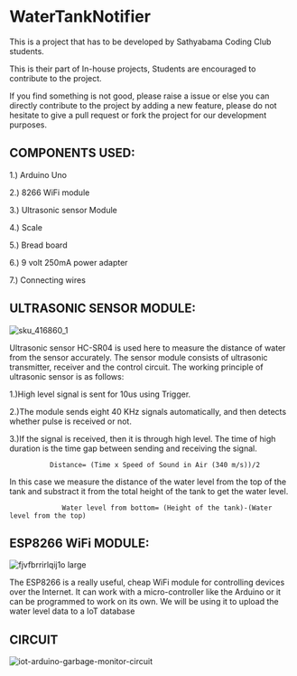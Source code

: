 # WaterTankNotifier
This is a project that has to be developed by Sathyabama Coding Club students.

This is their part of In-house projects, Students are encouraged to contribute to the project.

If you find something is not good, please raise a issue or else you can directly contribute to the project by adding a new feature, please do not hesitate to give a pull request or fork the project for our development purposes.

## COMPONENTS USED:
1.) Arduino Uno

2.) 8266 WiFi module

3.) Ultrasonic sensor Module

4.) Scale

5.) Bread board

6.) 9 volt 250mA power adapter

7.) Connecting wires

## ULTRASONIC SENSOR MODULE:
![sku_416860_1](https://user-images.githubusercontent.com/31897267/40416515-1afb1d02-5e9b-11e8-9969-f8051f1fad6c.jpg)

Ultrasonic sensor HC-SR04 is used here to measure the distance of water from the sensor accurately. 
The sensor module consists of ultrasonic transmitter, receiver and the control circuit. The working principle of ultrasonic sensor is as follows:

1.)High level signal is sent for 10us using Trigger.

2.)The module sends eight 40 KHz signals automatically, and then detects whether pulse is received or not.

3.)If the signal is received, then it is through high level. The time of high duration is the time gap between sending and receiving the signal.

              Distance= (Time x Speed of Sound in Air (340 m/s))/2
              
In this case we measure the distance of the water level from the top of the tank and substract it from the total height of the tank to get the water level. 

                 Water level from bottom= (Height of the tank)-(Water level from the top)
                 
## ESP8266 WiFi MODULE:
![fjvfbrrirlqij1o large](https://user-images.githubusercontent.com/31897267/40416816-e598b6c8-5e9b-11e8-8bc3-914d7e52b41d.jpg)

The ESP8266 is a really useful, cheap WiFi module for controlling devices over the Internet. It can work with a micro-controller like the Arduino or it can be programmed to work on its own. We will be using it to upload the water level data to a IoT database

## CIRCUIT
![iot-arduino-garbage-monitor-circuit](https://user-images.githubusercontent.com/31897267/40417331-2018eb50-5e9d-11e8-91a0-623c8c1cf98d.png)

